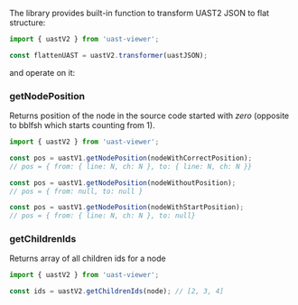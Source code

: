 The library provides built-in function to transform UAST2 JSON to flat structure:

```js static
import { uastV2 } from 'uast-viewer';

const flattenUAST = uastV2.transformer(uastJSON);
```

and operate on it:

### getNodePosition

Returns position of the node in the source code started with *zero* (opposite to bblfsh which starts counting from 1).

```js static
import { uastV2 } from 'uast-viewer';

const pos = uastV1.getNodePosition(nodeWithCorrectPosition);
// pos = { from: { line: N, ch: N }, to: { line: N, ch: N }}

const pos = uastV1.getNodePosition(nodeWithoutPosition);
// pos = { from: null, to: null }

const pos = uastV1.getNodePosition(nodeWithStartPosition);
// pos = { from: { line: N, ch: N }, to: null}
```

### getChildrenIds

Returns array of all children ids for a node

```js static
import { uastV2 } from 'uast-viewer';

const ids = uastV2.getChildrenIds(node); // [2, 3, 4]
```
